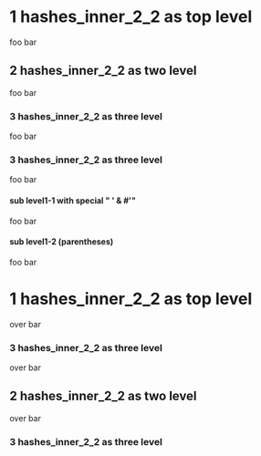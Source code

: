 # 1 hashes_inner_2_2 as top level

foo bar

## 2 hashes_inner_2_2 as two level

foo bar

### 3 hashes_inner_2_2 as three level

foo bar

### 3 hashes_inner_2_2 as three level

foo bar

#### sub level1-1 with special " ' & #'"

foo bar

#### sub level1-2 (parentheses)

foo bar

# 1 hashes_inner_2_2 as top level

over bar

### 3 hashes_inner_2_2 as three level

over bar

## 2 hashes_inner_2_2 as two level

over bar

### 3 hashes_inner_2_2 as three level